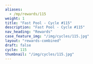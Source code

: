 ```yaml
---
aliases:
  - /mp/rewards/115
weight: 1
title: "Fast Pool - Cycle #115"
description: "Fast Pool - Cycle #115"
nav_heading: "Rewards"
case_feature_img: "/img/cycles/115.jpg"
layout: "rewards-combined"
draft: false
cycle: 115
thumbnail: "/img/cycles/115.jpg"
---
```

